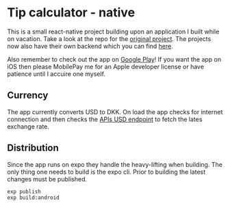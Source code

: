 # Tip calculator - native

This is a small react-native project building upon an application I built while on vacation. Take a look at the repo for the [original project](https://github.com/frebliklo/lazytourist-backend). The projects now also have their own backend which you can find [here](https://github.com/frebliklo/tip-calculator).

Also remember to check out the app on [Google Play](https://play.google.com/store/apps/details?id=com.frebliklo.tipcalc)! If you want the app on iOS then please MobilePay me for an Apple developer license or have patience until I accuire one myself.

## Currency

The app currently converts USD to DKK. On load the app checks for internet connection and then checks the [APIs USD endpoint](http://api.lazytourist.xyz/currencies/usd) to fetch the lates exchange rate.

## Distribution

Since the app runs on expo they handle the heavy-lifting when building. The only thing one needs to build is the expo cli. Prior to building the latest changes must be published.

```bash
exp publish
exp build:android
```
